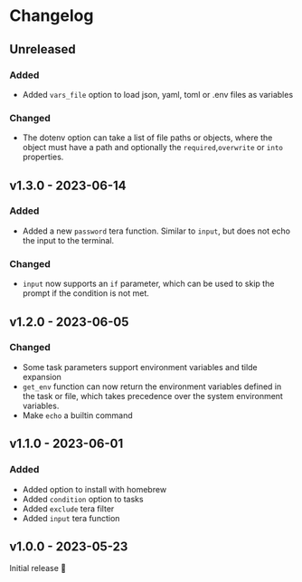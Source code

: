 # Changelog

## Unreleased

### Added
- Added `vars_file` option to load json, yaml, toml or .env files as variables

### Changed
- The dotenv option can take a list of file paths or objects, where the object must have a path
and optionally the `required`,`overwrite` or `into` properties.

## v1.3.0 - 2023-06-14

### Added
- Added a new `password` tera function. Similar to `input`, but does not echo the input to the
terminal.

### Changed
- `input` now supports an `if` parameter, which can be used to skip the prompt if the condition is
not met.

## v1.2.0 - 2023-06-05

### Changed
- Some task parameters support environment variables and tilde expansion
- `get_env` function can now return the environment variables defined in the task or file, which
takes precedence over the system environment variables.
- Make `echo` a builtin command

## v1.1.0 - 2023-06-01

### Added
- Added option to install with homebrew
- Added `condition` option to tasks
- Added `exclude` tera filter
- Added `input` tera function

## v1.0.0 - 2023-05-23

Initial release 🚀
